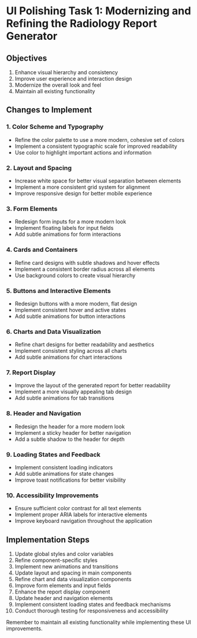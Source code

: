 # UI Polishing Task 1: Modernizing and Refining the Radiology Report Generator

## Objectives
1. Enhance visual hierarchy and consistency
2. Improve user experience and interaction design
3. Modernize the overall look and feel
4. Maintain all existing functionality

## Changes to Implement

### 1. Color Scheme and Typography
- Refine the color palette to use a more modern, cohesive set of colors
- Implement a consistent typographic scale for improved readability
- Use color to highlight important actions and information

### 2. Layout and Spacing
- Increase white space for better visual separation between elements
- Implement a more consistent grid system for alignment
- Improve responsive design for better mobile experience

### 3. Form Elements
- Redesign form inputs for a more modern look
- Implement floating labels for input fields
- Add subtle animations for form interactions

### 4. Cards and Containers
- Refine card designs with subtle shadows and hover effects
- Implement a consistent border radius across all elements
- Use background colors to create visual hierarchy

### 5. Buttons and Interactive Elements
- Redesign buttons with a more modern, flat design
- Implement consistent hover and active states
- Add subtle animations for button interactions

### 6. Charts and Data Visualization
- Refine chart designs for better readability and aesthetics
- Implement consistent styling across all charts
- Add subtle animations for chart interactions

### 7. Report Display
- Improve the layout of the generated report for better readability
- Implement a more visually appealing tab design
- Add subtle animations for tab transitions

### 8. Header and Navigation
- Redesign the header for a more modern look
- Implement a sticky header for better navigation
- Add a subtle shadow to the header for depth

### 9. Loading States and Feedback
- Implement consistent loading indicators
- Add subtle animations for state changes
- Improve toast notifications for better visibility

### 10. Accessibility Improvements
- Ensure sufficient color contrast for all text elements
- Implement proper ARIA labels for interactive elements
- Improve keyboard navigation throughout the application

## Implementation Steps
1. Update global styles and color variables
2. Refine component-specific styles
3. Implement new animations and transitions
4. Update layout and spacing in main components
5. Refine chart and data visualization components
6. Improve form elements and input fields
7. Enhance the report display component
8. Update header and navigation elements
9. Implement consistent loading states and feedback mechanisms
10. Conduct thorough testing for responsiveness and accessibility

Remember to maintain all existing functionality while implementing these UI improvements.

